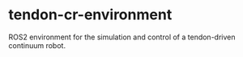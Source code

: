 # tendon-cr-environment
ROS2 environment for the simulation and control of a tendon-driven continuum robot. 
